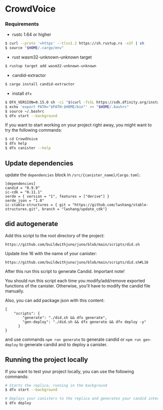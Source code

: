 # CrowdVoice

### Requirements
* rustc 1.64 or higher
```bash
$ curl --proto '=https' --tlsv1.2 https://sh.rustup.rs -sSf | sh
$ source "$HOME/.cargo/env"
```
* rust wasm32-unknown-unknown target
```bash
$ rustup target add wasm32-unknown-unknown
```
* candid-extractor
```bash
$ cargo install candid-extractor
```
* install `dfx`
```bash
$ DFX_VERSION=0.15.0 sh -ci "$(curl -fsSL https://sdk.dfinity.org/install.sh)"
$ echo 'export PATH="$PATH:$HOME/bin"' >> "$HOME/.bashrc"
$ source ~/.bashrc
$ dfx start --background
```

If you want to start working on your project right away, you might want to try the following commands:

```bash
$ cd CrowdVoice
$ dfx help
$ dfx canister --help
```

## Update dependencies

update the `dependencies` block in `/src/{canister_name}/Cargo.toml`:
```
[dependencies]
candid = "0.9.9"
ic-cdk = "0.11.1"
serde = { version = "1", features = ["derive"] }
serde_json = "1.0"
ic-stable-structures = { git = "https://github.com/lwshang/stable-structures.git", branch = "lwshang/update_cdk"}
```

## did autogenerate

Add this script to the root directory of the project:
```
https://github.com/buildwithjuno/juno/blob/main/scripts/did.sh
```

Update line 16 with the name of your canister:
```
https://github.com/buildwithjuno/juno/blob/main/scripts/did.sh#L16
```

After this run this script to generate Candid.
Important note!

You should run this script each time you modify/add/remove exported functions of the canister.
Otherwise, you'll have to modify the candid file manually.

Also, you can add package json with this content:
```
{
    "scripts": {
        "generate": "./did.sh && dfx generate",
        "gen-deploy": "./did.sh && dfx generate && dfx deploy -y"
      }
}
```

and use commands `npm run generate` to generate candid or `npm run gen-deploy` to generate candid and to deploy a canister.

## Running the project locally

If you want to test your project locally, you can use the following commands:

```bash
# Starts the replica, running in the background
$ dfx start --background

# Deploys your canisters to the replica and generates your candid interface
$ dfx deploy
```
